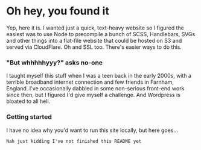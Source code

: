 # Oh hey, you found it

Yep, here it is. I wanted just a quick, text-heavy website so I figured the easiest was to use Node to precompile a bunch of SCSS, Handlebars, SVGs and other things into a flat-file website that could be hosted on S3 and served via CloudFlare. Oh and SSL too. There's easier ways to do this.

### "But whhhhhyyy?" asks no-one

I taught myself this stuff when I was a teen back in the early 2000s, with a terrible broadband internet connection and few friends in Farnham, England. I've occasionally dabbled in some non-serious front-end work since then, but I figured I'd give myself a challenge. And Wordpress is bloated to all hell.

### Getting started

I have no idea why you'd want to run this site locally, but here goes...

```Nah just kidding I've not finished this README yet```
